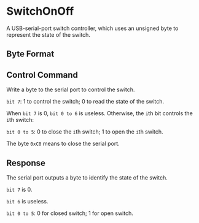 # SwitchOnOff
A USB-serial-port switch controller, which uses an unsigned byte to represent the state of the switch.



## Byte Format

## Control Command

Write a byte to the serial port to control the switch.

`bit 7`: 1 to control the switch; 0 to read the state of the switch.

When `bit 7` is 0, `bit 0 to 6` is useless. Otherwise, the `i`th bit controls the `i`th switch:

`bit 0 to 5`: 0 to close the `i`th switch; 1 to open the `i`th switch.

The byte `0xC0` means to close the serial port.



## Response

The serial port outputs a byte to identify the state of the switch.

`bit 7` is 0.

`bit 6` is useless.

`bit 0 to 5`: 0 for closed switch; 1 for open switch.
